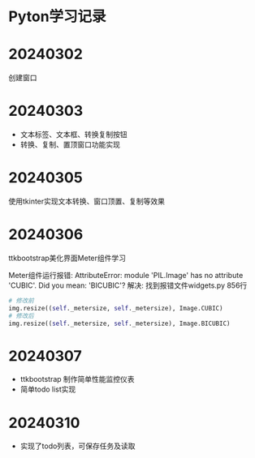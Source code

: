 # Pyton学习记录

# 20240302

创建窗口

# 20240303
- 文本标签、文本框、转换复制按钮
- 转换、复制、置顶窗口功能实现

# 20240305
使用tkinter实现文本转换、窗口顶置、复制等效果

# 20240306
ttkbootstrap美化界面Meter组件学习


Meter组件运行报错: AttributeError: module 'PIL.Image' has no attribute 'CUBIC'. Did you mean: 'BICUBIC'?
解决: 找到报错文件widgets.py 856行
```python
# 修改前
img.resize((self._metersize, self._metersize), Image.CUBIC)
# 修改后
img.resize((self._metersize, self._metersize), Image.BICUBIC)
```

# 20240307
- ttkbootstrap 制作简单性能监控仪表
- 简单todo list实现

# 20240310
- 实现了todo列表，可保存任务及读取
            